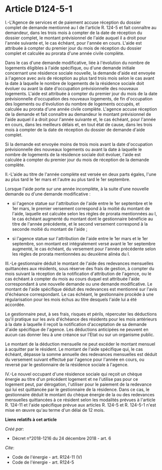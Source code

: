 # Article D124-5-1

I.-L'Agence de services et de paiement accuse réception du dossier complet de demande mentionné au I de l'article R. 124-5 et
fait connaître au demandeur, dans les trois mois à compter de la date de réception du dossier complet, le montant
prévisionnel de l'aide auquel il a droit pour l'année suivante et, le cas échéant, pour l'année en cours. L'aide est
attribuée à compter du premier jour du mois de réception du dossier complet et calculée au prorata d'une année civile
complète. 

Dans le cas d'une demande modificative, liée à l'évolution du nombre de logements éligibles à l'aide spécifique, ou d'une
demande initiale concernant une résidence sociale nouvelle, la demande d'aide est envoyée à l'agence avec avis de réception
au plus tard trois mois selon le cas avant la date à laquelle le nombre de logements de la résidence sociale doit évoluer ou
avant la date d'occupation prévisionnelle des nouveaux logements. L'aide est attribuée à compter du premier jour du mois de
la date prévisionnelle d'occupation des nouveaux logements, de fin d'occupation des logements ou d'évolution du nombre de
logements occupés, et calculée au prorata d'une année civile complète. L'agence accuse réception de la demande et fait
connaître au demandeur le montant prévisionnel de l'aide auquel il a droit pour l'année suivante et, le cas échéant, pour
l'année en cours, dans les meilleurs délais et, en tout état de cause, dans les trois mois à compter de la date de réception
du dossier de demande d'aide complet. 

Si la demande est envoyée moins de trois mois avant la date d'occupation prévisionnelle des nouveaux logements ou avant la
date à laquelle le nombre de logements de la résidence sociale doit évoluer, l'aide est calculée à compter du premier jour du
mois de réception de la demande complète. 

II.-L'aide au titre de l'année complète est versée en deux parts égales, l'une au plus tard le 1er mars et l'autre au plus
tard le 1er septembre. 

Lorsque l'aide porte sur une année incomplète, à la suite d'une nouvelle demande ou d'une demande modificative :

- si l'agence statue sur l'attribution de l'aide entre le 1er septembre et le 1er mars, le premier versement correspond à la
moitié du montant de l'aide, laquelle est calculée selon les règles de prorata mentionnées au I, le cas échéant augmenté du
montant dont le gestionnaire bénéficie au titre de l'année précédente, et le second versement correspond à la seconde moitié
du montant de l'aide ;

- si l'agence statue sur l'attribution de l'aide entre le 1er mars et le 1er septembre, son montant est intégralement versé
avant le 1er septembre augmenté, le cas échéant, du versement pour l'année précédente selon les règles de prorata mentionnées
au deuxième alinéa du I. 

III.-Le gestionnaire déduit le montant de l'aide des redevances mensuelles quittancées aux résidents, sous réserve des frais
de gestion, à compter du mois suivant la réception de la notification d'attribution de l'agence, ou le cas échéant à compter
du mois au cours duquel est attribuée l'aide correspondant à une nouvelle demande ou une demande modificative. Le montant de
l'aide spécifique déduit des redevances est mentionné sur l'avis d'échéance correspondant. Le cas échéant, le gestionnaire
procède à une régularisation pour les mois échus au titre desquels l'aide lui a été accordée. 

Le gestionnaire peut, à ses frais, risques et périls, répercuter les déductions qu'il pratique sur les avis d'échéance des
résidents pour les mois antérieurs à la date à laquelle il reçoit la notification d'acceptation de sa demande d'aide
spécifique de l'agence. Les déductions anticipées ne peuvent en aucun cas donner lieu à une créance sur l'Etat ou sur un
organisme public. 

Le montant de la déduction mensuelle ne peut excéder le montant mensuel à acquitter par le résident. Le montant de l'aide
spécifique qui, le cas échéant, dépasse la somme annuelle des redevances mensuelles est déduit du versement suivant effectué
par l'agence pour l'année en cours, ou reversé par le gestionnaire de la résidence sociale à l'agence. 

IV.-Le nouvel occupant d'une résidence sociale qui reçoit un chèque énergie au titre d'un précédent logement et ne l'utilise
pas pour ce logement peut, par dérogation, l'utiliser pour le paiement de la redevance qui lui est quittancée par le
gestionnaire de la résidence. Dans ce cas, le gestionnaire déduit le montant du chèque énergie de la ou des redevances
mensuelles quittancées à ce résident selon les modalités prévues à l'article R. 124-11 et l'aide spécifique prévue aux
articles R. 124-5 et R. 124-5-1 n'est mise en œuvre qu'au terme d'un délai de 12 mois.

**Liens relatifs à cet article**

_Créé par_:

  - Décret n°2018-1216 du 24 décembre 2018 - art. 6

_Cite_:

  - Code de l'énergie - art. R124-11 (V)
  - Code de l'énergie - art. R124-5

